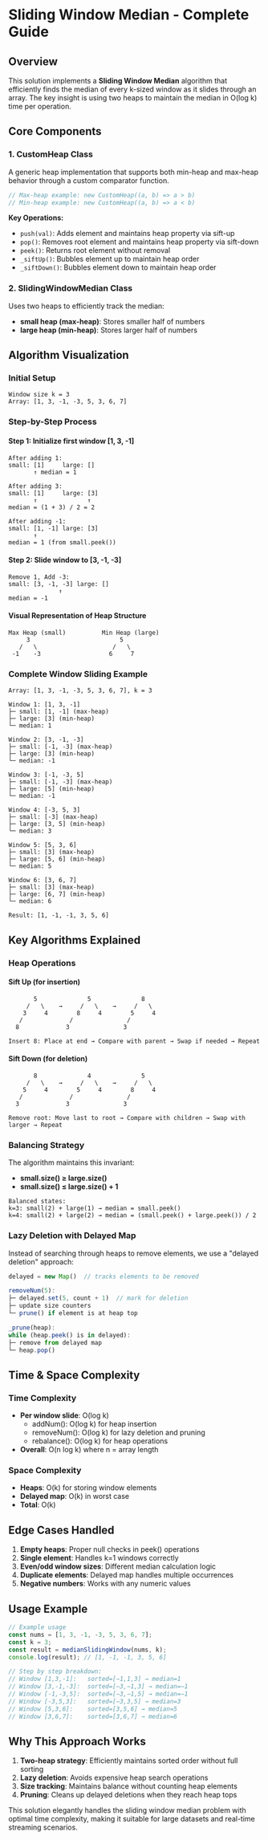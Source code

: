 # Sliding Window Median - Complete Guide

## Overview

This solution implements a **Sliding Window Median** algorithm that efficiently finds the median of every k-sized window as it slides through an array. The key insight is using two heaps to maintain the median in O(log k) time per operation.

## Core Components

### 1. CustomHeap Class

A generic heap implementation that supports both min-heap and max-heap behavior through a custom comparator function.

```javascript
// Max-heap example: new CustomHeap((a, b) => a > b)
// Min-heap example: new CustomHeap((a, b) => a < b)
```

**Key Operations:**

- `push(val)`: Adds element and maintains heap property via sift-up
- `pop()`: Removes root element and maintains heap property via sift-down
- `peek()`: Returns root element without removal
- `_siftUp()`: Bubbles element up to maintain heap order
- `_siftDown()`: Bubbles element down to maintain heap order

### 2. SlidingWindowMedian Class

Uses two heaps to efficiently track the median:

- **small heap (max-heap)**: Stores smaller half of numbers
- **large heap (min-heap)**: Stores larger half of numbers

## Algorithm Visualization

### Initial Setup

```
Window size k = 3
Array: [1, 3, -1, -3, 5, 3, 6, 7]
```

### Step-by-Step Process

#### Step 1: Initialize first window [1, 3, -1]

```
After adding 1:
small: [1]     large: []
       ↑ median = 1

After adding 3:
small: [1]     large: [3]
       ↑              ↑
median = (1 + 3) / 2 = 2

After adding -1:
small: [1, -1] large: [3]
       ↑
median = 1 (from small.peek())
```

#### Step 2: Slide window to [3, -1, -3]

```
Remove 1, Add -3:
small: [3, -1, -3] large: []
              ↑
median = -1
```

#### Visual Representation of Heap Structure

```
Max Heap (small)          Min Heap (large)
     3                         5
   /   \                     /   \
 -1    -3                   6     7
```

### Complete Window Sliding Example

```
Array: [1, 3, -1, -3, 5, 3, 6, 7], k = 3

Window 1: [1, 3, -1]
├─ small: [1, -1] (max-heap)
├─ large: [3] (min-heap)
└─ median: 1

Window 2: [3, -1, -3]
├─ small: [-1, -3] (max-heap)
├─ large: [3] (min-heap)
└─ median: -1

Window 3: [-1, -3, 5]
├─ small: [-1, -3] (max-heap)
├─ large: [5] (min-heap)
└─ median: -1

Window 4: [-3, 5, 3]
├─ small: [-3] (max-heap)
├─ large: [3, 5] (min-heap)
└─ median: 3

Window 5: [5, 3, 6]
├─ small: [3] (max-heap)
├─ large: [5, 6] (min-heap)
└─ median: 5

Window 6: [3, 6, 7]
├─ small: [3] (max-heap)
├─ large: [6, 7] (min-heap)
└─ median: 6

Result: [1, -1, -1, 3, 5, 6]
```

## Key Algorithms Explained

### Heap Operations

#### Sift Up (for insertion)

```
       5              5              8
     /   \    →     /   \    →     /   \
    3     4        8     4        5     4
   /             /               /
  8             3               3

Insert 8: Place at end → Compare with parent → Swap if needed → Repeat
```

#### Sift Down (for deletion)

```
       8              4              5
     /   \    →     /   \    →     /   \
    5     4        5     4        8     4
   /             /               /
  3             3               3

Remove root: Move last to root → Compare with children → Swap with larger → Repeat
```

### Balancing Strategy

The algorithm maintains this invariant:

- **small.size() ≥ large.size()**
- **small.size() ≤ large.size() + 1**

```
Balanced states:
k=3: small(2) + large(1) → median = small.peek()
k=4: small(2) + large(2) → median = (small.peek() + large.peek()) / 2
```

### Lazy Deletion with Delayed Map

Instead of searching through heaps to remove elements, we use a "delayed deletion" approach:

```javascript
delayed = new Map()  // tracks elements to be removed

removeNum(5):
├─ delayed.set(5, count + 1)  // mark for deletion
├─ update size counters
└─ prune() if element is at heap top

_prune(heap):
while (heap.peek() is in delayed):
├─ remove from delayed map
└─ heap.pop()
```

## Time & Space Complexity

### Time Complexity

- **Per window slide**: O(log k)
  - addNum(): O(log k) for heap insertion
  - removeNum(): O(log k) for lazy deletion and pruning
  - rebalance(): O(log k) for heap operations
- **Overall**: O(n log k) where n = array length

### Space Complexity

- **Heaps**: O(k) for storing window elements
- **Delayed map**: O(k) in worst case
- **Total**: O(k)

## Edge Cases Handled

1. **Empty heaps**: Proper null checks in peek() operations
2. **Single element**: Handles k=1 windows correctly
3. **Even/odd window sizes**: Different median calculation logic
4. **Duplicate elements**: Delayed map handles multiple occurrences
5. **Negative numbers**: Works with any numeric values

## Usage Example

```javascript
// Example usage
const nums = [1, 3, -1, -3, 5, 3, 6, 7];
const k = 3;
const result = medianSlidingWindow(nums, k);
console.log(result); // [1, -1, -1, 3, 5, 6]

// Step by step breakdown:
// Window [1,3,-1]:   sorted=[−1,1,3] → median=1
// Window [3,-1,-3]:  sorted=[−3,−1,3] → median=−1
// Window [-1,-3,5]:  sorted=[−3,−1,5] → median=−1
// Window [-3,5,3]:   sorted=[−3,3,5] → median=3
// Window [5,3,6]:    sorted=[3,5,6] → median=5
// Window [3,6,7]:    sorted=[3,6,7] → median=6
```

## Why This Approach Works

1. **Two-heap strategy**: Efficiently maintains sorted order without full sorting
2. **Lazy deletion**: Avoids expensive heap search operations
3. **Size tracking**: Maintains balance without counting heap elements
4. **Pruning**: Cleans up delayed deletions when they reach heap tops

This solution elegantly handles the sliding window median problem with optimal time complexity, making it suitable for large datasets and real-time streaming scenarios.
